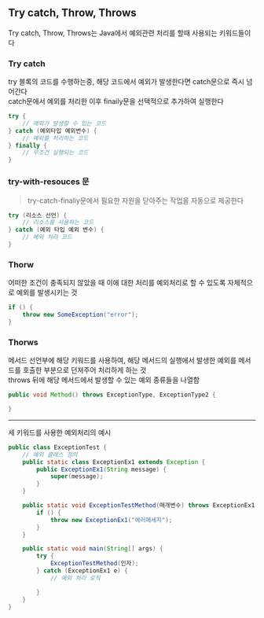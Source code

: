 ## Try catch, Throw, Throws

Try catch, Throw, Throws는 Java에서 예외관련 처리를 할때 사용되는 키워드들이다

### Try catch

try 블록의 코드를 수행하는중, 해당 코드에서 예외가 발생한다면 catch문으로 즉시 넘어간다  
catch문에서 예외를 처리한 이후 finaily문을 선택적으로 추가하여 실행한다

```java
try {
    // 예외가 발생할 수 있는 코드
} catch (예외타입 예외변수) {
    // 예외를 처리하는 코드
} finally {
    // 무조건 실행되는 코드
}

```

### try-with-resouces 문

> try-catch-finaliy문에서 필요한 자원을 닫아주는 작업을 자동으로 제공한다

```java
try (리소스 선언) {
    // 리소스를 사용하는 코드
} catch (예외 타입 예외 변수) {
    // 예외 처리 코드
}
```

### Thorw

어떠한 조건이 충족되지 않았을 때 이에 대한 처리를 예외처리로 할 수 있도록 자체적으로 예외를 발생시키는 것

```java
if () {
    throw new SomeException("error");
}

```

### Thorws

메서드 선언부에 해당 키워드를 사용하여, 해당 메서드의 실행에서 발생한 예외를 메서드를 호출한 부분으로 던져주어 처리하게 하는 것  
throws 뒤에 해당 메서드에서 발생할 수 있는 예외 종류들을 나열함

```java
public void Method() throws ExceptionType, ExceptionType2 {

}
```

---

세 키워드를 사용한 예외처리의 예시

```java
public class ExceptionTest {
    // 예외 클래스 정의
    public static class ExceptionEx1 extends Exception {
        public ExceptionEx1(String message) {
            super(message);
        }
    }

    public static void ExceptionTestMethod(매개변수) throws ExceptionEx1 {
        if () {
            throw new ExceptionEx1("에러메세지");
        }
    }

    public static void main(String[] args) {
        try {
            ExceptionTestMethod(인자);
        } catch (ExceptionEx1 e) {
            // 예외 처리 로직

        }
    }
}

```
